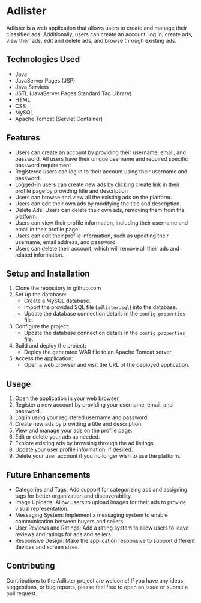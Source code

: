 # Adlister

Adlister is a web application that allows users to create and manage their classified ads. Additionally, users can create an account, log in, create ads, view their ads, edit and delete ads, and browse through existing ads.

## Technologies Used

- Java
- JavaServer Pages (JSP)
- Java Servlets
- JSTL (JavaServer Pages Standard Tag Library)
- HTML
- CSS
- MySQL
- Apache Tomcat (Servlet Container)

## Features

- Users can create an account by providing their username, email, and password. All users have their unique username and required specific password requirement
- Registered users can log in to their account using their username and password.
- Logged-in users can create new ads by clicking create link in their profile page by providing title and description
- Users can browse and view all the existing ads on the platform.
- Users can edit their own ads by modifying the title and description.
- Delete Ads: Users can delete their own ads, removing them from the platform.
- Users can view their profile information, including their username and email in their profile page.
- Users can edit their profile information, such as updating their username, email address, and password.
- Users can delete their account, which will remove all their ads and related information.

## Setup and Installation

1. Clone the repository in github.com
2. Set up the database:
    - Create a MySQL database.
    - Import the provided SQL file (`adlister.sql`) into the database.
    - Update the database connection details in the `config.properties` file.
3. Configure the project:
    - Update the database connection details in the `config.properties` file.
4. Build and deploy the project:
    - Deploy the generated WAR file to an Apache Tomcat server.
5. Access the application:
    - Open a web browser and visit the URL of the deployed application.

## Usage

1. Open the application in your web browser.
2. Register a new account by providing your username, email, and password.
3. Log in using your registered username and password.
4. Create new ads by providing a title and description.
5. View and manage your ads on the profile page.
6. Edit or delete your ads as needed.
7. Explore existing ads by browsing through the ad listings.
8. Update your user profile information, if desired.
9. Delete your user account if you no longer wish to use the platform.

## Future Enhancements

- Categories and Tags: Add support for categorizing ads and assigning tags for better organization and discoverability.
- Image Uploads: Allow users to upload images for their ads to provide visual representation.
- Messaging System: Implement a messaging system to enable communication between buyers and sellers.
- User Reviews and Ratings: Add a rating system to allow users to leave reviews and ratings for ads and sellers.
- Responsive Design: Make the application responsive to support different devices and screen sizes.

## Contributing

Contributions to the Adlister project are welcome! If you have any ideas, suggestions, or bug reports, please feel free to open an issue or submit a pull request.

